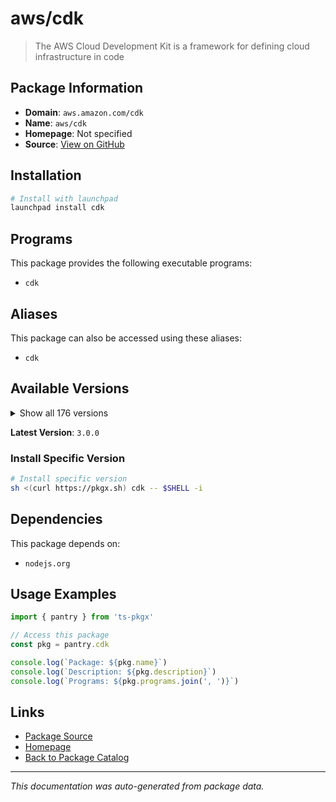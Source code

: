 # aws/cdk

> The AWS Cloud Development Kit is a framework for defining cloud infrastructure in code

## Package Information

- **Domain**: `aws.amazon.com/cdk`
- **Name**: `aws/cdk`
- **Homepage**: Not specified
- **Source**: [View on GitHub](https://github.com/pkgxdev/pantry/tree/main/projects/aws.amazon.com/cdk/package.yml)

## Installation

```bash
# Install with launchpad
launchpad install cdk
```

## Programs

This package provides the following executable programs:

- `cdk`

## Aliases

This package can also be accessed using these aliases:

- `cdk`

## Available Versions

<details>
<summary>Show all 176 versions</summary>

- `3.0.0`, `2.1029.1`, `2.1029.0`, `2.1028.0`, `2.1027.0`
- `2.1026.0`, `2.1025.0`, `2.1024.0`, `2.1023.0`, `2.1022.0`
- `2.1021.0`, `2.1020.2`, `2.1020.1`, `2.1020.0`, `2.1019.2`
- `2.1019.1`, `2.1019.0`, `2.1018.1`, `2.1018.0`, `2.1017.1`
- `2.1017.0`, `2.1016.1`, `2.1016.0`, `2.1015.0`, `2.1014.0`
- `2.1013.0`, `2.1012.0`, `2.1011.0`, `2.1010.0`, `2.1009.0`
- `2.1008.0`, `2.1007.0`, `2.1006.0`, `2.1005.0`, `2.1004.0`
- `2.1003.0`, `2.1002.0`, `2.1001.0`, `2.1000.3`, `2.1000.2`
- `2.1000.1`, `2.1000.0`, `2.179.0`, `2.178.2`, `2.178.1`
- `2.178.0`, `2.177.0`, `2.176.0`, `2.175.1`, `2.175.0`
- `2.174.1`, `2.174.0`, `2.173.4`, `2.173.3`, `2.173.2`
- `2.173.1`, `2.173.0`, `2.172.0`, `2.171.1`, `2.171.0`
- `2.170.0`, `2.169.0`, `2.168.0`, `2.167.2`, `2.167.1`
- `2.167.0`, `2.166.0`, `2.165.0`, `2.164.1`, `2.164.0`
- `2.163.1`, `2.163.0`, `2.162.1`, `2.162.0`, `2.161.1`
- `2.161.0`, `2.160.0`, `2.159.1`, `2.159.0`, `2.158.0`
- `2.157.0`, `2.156.0`, `2.155.0`, `2.154.1`, `2.154.0`
- `2.153.0`, `2.152.0`, `2.151.1`, `2.151.0`, `2.150.0`
- `2.149.0`, `2.148.1`, `2.148.0`, `2.147.3`, `2.147.2`
- `2.147.1`, `2.147.0`, `2.146.0`, `2.145.0`, `2.144.0`
- `2.143.1`, `2.143.0`, `2.142.1`, `2.142.0`, `2.141.0`
- `2.140.0`, `2.139.1`, `2.139.0`, `2.138.0`, `2.137.0`
- `2.136.1`, `2.136.0`, `2.135.0`, `2.134.0`, `2.133.0`
- `2.132.1`, `2.132.0`, `2.131.0`, `2.130.0`, `2.129.0`
- `2.128.0`, `2.127.0`, `2.126.0`, `2.125.0`, `2.124.0`
- `2.123.0`, `2.122.0`, `2.121.1`, `2.121.0`, `2.120.0`
- `2.119.0`, `2.118.0`, `2.117.0`, `2.116.1`, `2.116.0`
- `2.115.0`, `2.114.1`, `2.114.0`, `2.113.0`, `2.112.0`
- `2.111.0`, `2.110.1`, `2.110.0`, `2.109.0`, `2.108.1`
- `2.108.0`, `2.107.0`, `2.106.1`, `2.106.0`, `2.105.0`
- `2.104.0`, `2.103.1`, `2.103.0`, `2.102.1`, `2.102.0`
- `2.101.1`, `2.101.0`, `2.100.0`, `2.99.1`, `2.99.0`
- `2.98.0`, `2.97.1`, `2.97.0`, `2.96.2`, `2.96.1`
- `2.96.0`, `2.95.1`, `2.95.0`, `2.94.0`, `2.93.0`
- `2.92.0`, `2.91.0`, `2.90.0`, `2.89.0`, `2.88.0`
- `2.87.0`

</details>

**Latest Version**: `3.0.0`

### Install Specific Version

```bash
# Install specific version
sh <(curl https://pkgx.sh) cdk -- $SHELL -i
```

## Dependencies

This package depends on:

- `nodejs.org`

## Usage Examples

```typescript
import { pantry } from 'ts-pkgx'

// Access this package
const pkg = pantry.cdk

console.log(`Package: ${pkg.name}`)
console.log(`Description: ${pkg.description}`)
console.log(`Programs: ${pkg.programs.join(', ')}`)
```

## Links

- [Package Source](https://github.com/pkgxdev/pantry/tree/main/projects/aws.amazon.com/cdk/package.yml)
- [Homepage](#)
- [Back to Package Catalog](../../../package-catalog.md)

---

*This documentation was auto-generated from package data.*
